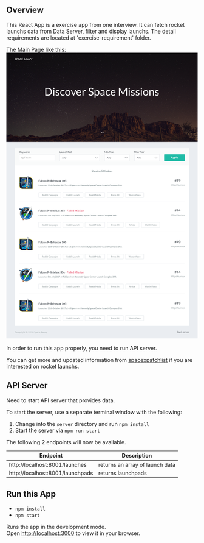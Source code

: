 ## Overview

This React App is a exercise app from one interview.
It can fetch rocket launchs data from Data Server, filter and display launchs. 
The detail requirements are located at 'exercise-requirement' folder.

The Main Page like this: 
![Main Page](./exercise-requirement/designs/Design.png)

In order to run this app properly, you need to run API server.

You can get more and updated information from [spacexpatchlist](https://spacexpatchlist.space) if you are interested on rocket launchs.

## API Server

Need to start API server that provides data.

To start the server, use a separate terminal window with the following:

1. Change into the `server` directory and run `npm install`
2. Start the server via `npm run start`

The following 2 endpoints will now be available.

| Endpoint                             | Description                       |
| ------------------------------------ | --------------------------------- |
| http://localhost:8001/launches       | returns an array of launch data   |
| http://localhost:8001/launchpads     | returns launchpads                |

## Run this App
- `npm install`
- `npm start`

Runs the app in the development mode.\
Open [http://localhost:3000](http://localhost:3000) to view it in your browser.


